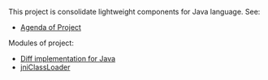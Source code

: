 This project is consolidate lightweight components for Java language.
See:
  * [Agenda of Project](wiki/Agenda)

Modules of project:
  * [Diff implementation for Java](wiki/jDiff)
  * [jniClassLoader](wiki/JniClassLoader)
